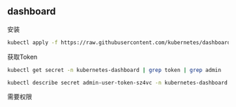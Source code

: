 ## dashboard

安装

```bash
kubectl apply -f https://raw.githubusercontent.com/kubernetes/dashboard/v2.7.0/aio/deploy/recommended.yaml
```

获取Token

```bash
kubectl get secret -n kubernetes-dashboard | grep token | grep admin

kubectl describe secret admin-user-token-sz4vc -n kubernetes-dashboard
```

需要权限

```bash

```

